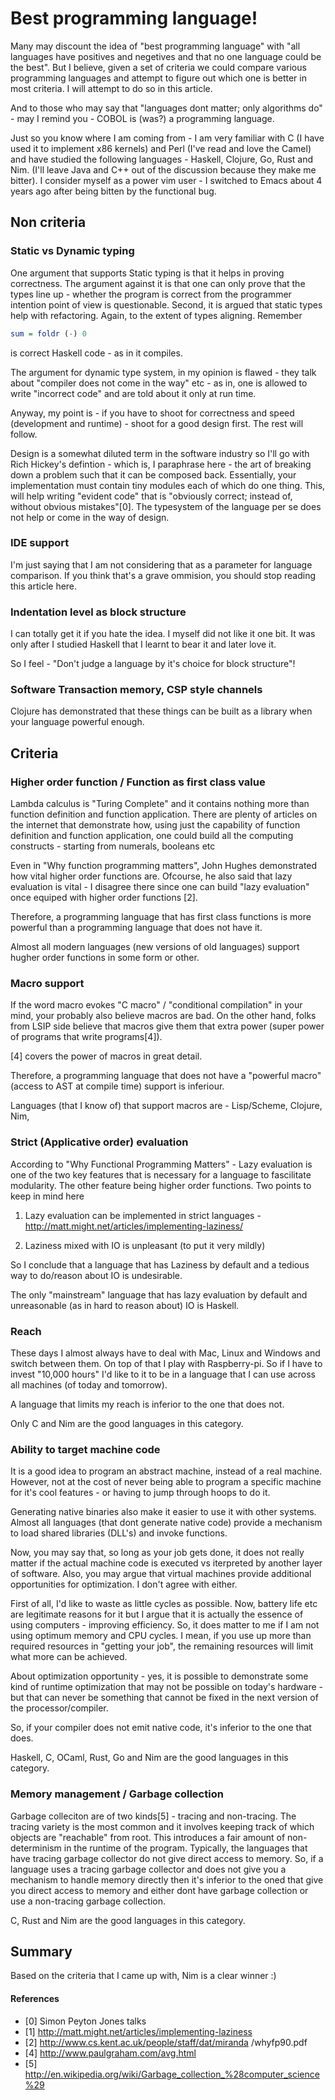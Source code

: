 # Best programming language!

Many may discount the idea of "best programming language" with "all
languages have positives and negetives and that no one language could
be the best". But I believe, given a set of criteria we could compare
various programming languages and attempt to figure out which one is
better in most criteria. I will attempt to do so in this article.

And to those who may say that "languages dont matter; only algorithms
do" - may I remind you - COBOL is (was?) a programming language.

Just so you know where I am coming from - I am very familiar with C (I
have used it to implement x86 kernels) and Perl (I've read and love
the Camel) and have studied the following languages - Haskell,
Clojure, Go, Rust and Nim. (I'll leave Java and C++ out of the
discussion because they make me bitter). I consider myself as a power
vim user - I switched to Emacs about 4 years ago after being bitten by
the functional bug.

## Non criteria

### Static vs Dynamic typing

One argument that supports Static typing is that it helps in proving
correctness. The argument against it is that one can only prove that
the types line up - whether the program is correct from the programmer
intention point of view is questionable. Second, it is argued that
static types help with refactoring. Again, to the extent of types
aligning. Remember

```Haskell
sum = foldr (-) 0
```

is correct Haskell code - as in it compiles.

The argument for dynamic type system, in my opinion is flawed - they
talk about "compiler does not come in the way" etc - as in, one is
allowed to write "incorrect code" and are told about it only at run
time.

Anyway, my point is - if you have to shoot for correctness and speed
(development and runtime) - shoot for a good design first. The rest
will follow.

Design is a somewhat diluted term in the software industry so I'll go
with Rich Hickey's defintion - which is, I paraphrase here - the art
of breaking down a problem such that it can be composed
back. Essentially, your implementation must contain tiny modules each
of which do one thing. This, will help writing "evident code" that is
"obviously correct; instead of, without obvious mistakes"[0]. The
typesystem of the language per se does not help or come in the way of
design.

### IDE support

I'm just saying that I am not considering that as a parameter for
language comparison. If you think that's a grave ommision, you should
stop reading this article here.

### Indentation level as block structure

I can totally get it if you hate the idea. I myself did not like it
one bit. It was only after I studied Haskell that I learnt to bear it
and later love it.

So I feel - "Don't judge a language by it's choice for block
structure"!

### Software Transaction memory, CSP style channels

Clojure has demonstrated that these things can be built as a library
when your language powerful enough.

## Criteria

### Higher order function / Function as first class value

Lambda calculus is "Turing Complete" and it contains nothing more than
function definition and function application. There are plenty of
articles on the internet that demonstrate how, using just the
capability of function definition and function application, one could
build all the computing constructs - starting from numerals, booleans
etc

Even in "Why function programming matters", John Hughes demonstrated
how vital higher order functions are. Ofcourse, he also said that lazy
evaluation is vital - I disagree there since one can build "lazy
evaluation" once equiped with higher order functions [2].

Therefore, a programming language that has first class functions is more powerful
than a programming language that does not have it.

Almost all modern languages (new versions of old languages) support
hugher order functions in some form or other.


### Macro support

If the word macro evokes "C macro" / "conditional compilation" in your
mind, your probably also believe macros are bad. On the other hand,
folks from LSIP side believe that macros give them that extra power
(super power of programs that write programs[4]).

[4] covers the power of macros in great detail.

Therefore, a programming language that does not have a "powerful
macro" (access to AST at compile time) support is inferiour.

Languages (that I know of) that support macros are - Lisp/Scheme, Clojure, Nim,

### Strict (Applicative order) evaluation

According to "Why Functional Programming Matters" - Lazy evaluation is
one of the two key features that is necessary for a language to
fascilitate modularity. The other feature being higher order
functions. Two points to keep in mind here

  1. Lazy evaluation can be implemented in strict languages -
  http://matt.might.net/articles/implementing-laziness/

  2. Laziness mixed with IO is unpleasant (to put it very mildly)

So I conclude that a language that has Laziness by default and a
tedious way to do/reason about IO is undesirable.

The only "mainstream" language that has lazy evaluation by default and
unreasonable (as in hard to reason about) IO is Haskell.


### Reach

These days I almost always have to deal with Mac, Linux and Windows
and switch between them. On top of that I play with Raspberry-pi. So
if I have to invest "10,000 hours" I'd like to it to be in a language
that I can use across all machines (of today and tomorrow).

A language that limits my reach is inferior to the one that does not.

Only C and Nim are the good languages in this category.

### Ability to target machine code

It is a good idea to program an abstract machine, instead of a real
machine. However, not at the cost of never being able to program a
specific machine for it's cool features - or having to jump through
hoops to do it.

Generating native binaries also make it easier to use it with other
systems. Almost all languages (that dont generate native code) provide
a mechanism to load shared libraries (DLL's) and invoke functions.

Now, you may say that, so long as your job gets done, it does not
really matter if the actual machine code is executed vs iterpreted by
another layer of software. Also, you may argue that virtual machines
provide additional opportunities for optimization. I don't agree with
either.

First of all, I'd like to waste as little cycles as possible. Now,
battery life etc are legitimate reasons for it but I argue that it is
actually the essence of using computers - improving efficiency. So, it
does matter to me if I am not using optimum memory and CPU cycles. I
mean, if you use up more than required resources in "getting your
job", the remaining resources will limit what more can be achieved.

About optimization opportunity - yes, it is possible to demonstrate
some kind of runtime optimization that may not be possible on today's
hardware - but that can never be something that cannot be fixed in the
next version of the processor/compiler.

So, if your compiler does not emit native code, it's inferior to the
one that does.

Haskell, C, OCaml, Rust, Go and Nim are the good languages in this
category.

### Memory management / Garbage collection

Garbage colleciton are of two kinds[5] - tracing and non-tracing. The
tracing variety is the most common and it involves keeping track of
which objects are "reachable" from root. This introduces a fair amount
of non-determinism in the runtime of the program. Typically, the
languages that have tracing garbage collector do not give direct
access to memory. So, if a language uses a tracing garbage collector
and does not give you a mechanism to handle memory directly then it's
inferior to the oned that give you direct access to memory and either
dont have garbage collection or use a non-tracing garbage collection.

C, Rust and Nim are the good languages in this category.

## Summary

Based on the criteria that I came up with, Nim is a clear winner :)


#### References
* [0] Simon Peyton Jones talks
* [1] http://matt.might.net/articles/implementing-laziness
* [2] http://www.cs.kent.ac.uk/people/staff/dat/miranda /whyfp90.pdf
* [4] http://www.paulgraham.com/avg.html
* [5] http://en.wikipedia.org/wiki/Garbage_collection_%28computer_science%29
